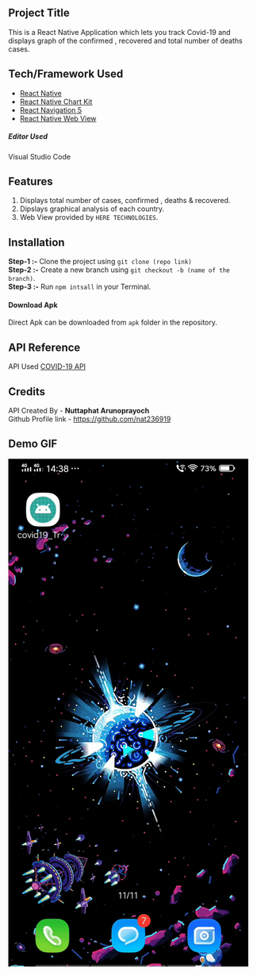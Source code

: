 ## Project Title
This is a React Native Application which lets you track Covid-19 and displays graph of the confirmed , recovered and total number of deaths cases.

## Tech/Framework Used
- <a href="https://reactnative.dev/">React Native</a> 
- <a href="https://www.npmjs.com/package/react-native-chart-kit">React Native Chart Kit
- <a href="https://reactnavigation.org/">React Navigation 5
- <a href="https://github.com/react-native-community/react-native-webview">React Native Web View</a>

##### Editor Used
Visual Studio Code

## Features
1. Displays total number of cases, confirmed , deaths & recovered.
2. Dipslays graphical analysis of each country.
3. Web View provided by `HERE TECHNOLOGIES`.

## Installation

<b>Step-1 :-</b> Clone the project using `git clone (repo link)` <br>
<b>Step-2 :-</b> Create a new branch using `git checkout -b (name of the branch)`. <br>
<b>Step-3 :-</b> Run `npm intsall` in your Terminal.<br>

#### Download Apk
Direct Apk can be downloaded from `apk` folder in the repository.

## API Reference

API Used <a href="https://covid2019-api.herokuapp.com/">COVID-19 API</a><br>

## Credits

API Created By - <b>Nuttaphat Arunoprayoch</b><br>
Github Profile link - <a href="https://github.com/nat236919">https://github.com/nat236919</a>

## Demo GIF
![Demo Video](video.gif)
